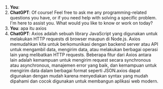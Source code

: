 1. **You**: 
2. **ChatGPT**: Of course! Feel free to ask me any programming-related questions you have, or if you need help with solving a specific problem. I'm here to assist you. What would you like to know or work on today?
3. **You**: apa itu axios
4. **ChatGPT**: Axios adalah sebuah library JavaScript yang digunakan untuk melakukan HTTP requests di browser maupun di Node.js. Axios memudahkan kita untuk berkomunikasi dengan backend server atau API untuk mengambil data, mengirim data, atau melakukan berbagai operasi lain yang melibatkan HTTP requests. Beberapa fitur dari Axios antara lain adalah kemampuan untuk mengirim request secara synchronous atau asynchronous, manajemen error yang baik, dan kemampuan untuk mengirim data dalam berbagai format seperti JSON.axios dapat digunakan dengan mudah karena menyediakan syntax yang mudah dipahami dan cocok digunakan untuk membangun aplikasi web modern.